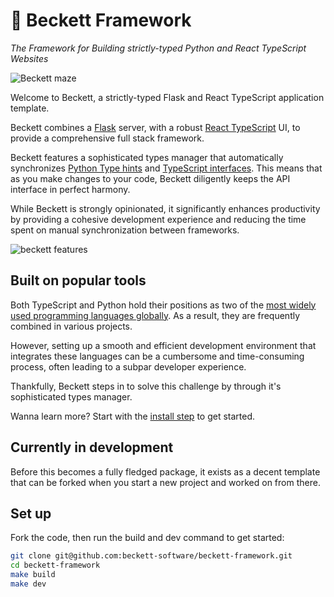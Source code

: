 # 💫 Beckett Framework

_The Framework for Building strictly-typed Python and React TypeScript Websites_

![Beckett maze](/docs/banner.jpg)

Welcome to Beckett, a strictly-typed Flask and React TypeScript application template.

Beckett combines a [Flask](https://flask.palletsprojects.com/en/2.3.x/) server, with a robust [React TypeScript](https://www.typescriptlang.org/docs/handbook/react.html) UI, to provide a comprehensive full stack framework.

Beckett features a sophisticated types manager that automatically synchronizes [Python Type hints](https://docs.python.org/3/library/typing.html) and [TypeScript interfaces](https://www.typescriptlang.org/docs/handbook/interfaces.html). This means that as you make changes to your code, Beckett diligently keeps the API interface in perfect harmony.

While Beckett is strongly opinionated, it significantly enhances productivity by providing a cohesive development experience and reducing the time spent on manual synchronization between frameworks.

![beckett features](/docs/diagram.jpg)

## Built on popular tools

Both TypeScript and Python hold their positions as two of the [most widely used programming languages globally](https://www.statista.com/statistics/793628/worldwide-developer-survey-most-used-languages/). As a result, they are frequently combined in various projects.

However, setting up a smooth and efficient development environment that integrates these languages can be a cumbersome and time-consuming process, often leading to a subpar developer experience.

Thankfully, Beckett steps in to solve this challenge by through it's sophisticated types manager.

Wanna learn more? Start with the [install step](/install/) to get started.


## Currently in development

Before this becomes a fully fledged package, it exists as a decent template that can be forked when you start a new project and worked on from there.

## Set up

Fork the code, then run the build and dev command to get started:

```bash
git clone git@github.com:beckett-software/beckett-framework.git
cd beckett-framework
make build
make dev
```
